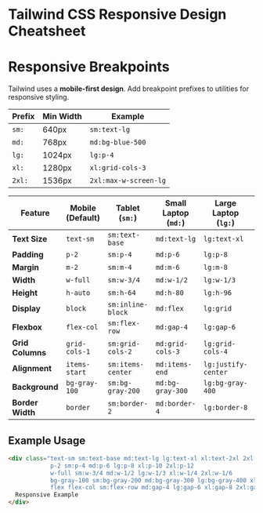 # Tailwind CSS Responsive Design Cheatsheet


# Responsive Breakpoints

Tailwind uses a **mobile-first design**. Add breakpoint prefixes to utilities for responsive styling.

| **Prefix** | **Min Width** | **Example**             |
|------------|---------------|-------------------------|
| `sm:`      | 640px         | `sm:text-lg`           |
| `md:`      | 768px         | `md:bg-blue-500`       |
| `lg:`      | 1024px        | `lg:p-4`               |
| `xl:`      | 1280px        | `xl:grid-cols-3`       |
| `2xl:`     | 1536px        | `2xl:max-w-screen-lg`  |




| **Feature**       | **Mobile<br>(Default)** | **Tablet<br>(`sm:`)** | **Small Laptop<br>(`md:`)** | **Large Laptop<br>(`lg:`)** | **Desktop<br>(`xl:`)** | **TV/4K<br>(`2xl:`)** |
|--------------------|-------------------------|------------------------|-----------------------------|-----------------------------|-------------------------|------------------------|
| **Text Size**      | `text-sm`              | `sm:text-base`         | `md:text-lg`               | `lg:text-xl`               | `xl:text-2xl`          | `2xl:text-3xl`         |
| **Padding**        | `p-2`                 | `sm:p-4`              | `md:p-6`                   | `lg:p-8`                   | `xl:p-10`              | `2xl:p-12`            |
| **Margin**         | `m-2`                 | `sm:m-4`              | `md:m-6`                   | `lg:m-8`                   | `xl:m-10`              | `2xl:m-12`            |
| **Width**          | `w-full`              | `sm:w-3/4`            | `md:w-1/2`                 | `lg:w-1/3`                 | `xl:w-1/4`             | `2xl:w-1/6`           |
| **Height**         | `h-auto`              | `sm:h-64`             | `md:h-80`                  | `lg:h-96`                  | `xl:h-screen`          | `2xl:h-full`          |
| **Display**        | `block`               | `sm:inline-block`      | `md:flex`                  | `lg:grid`                  | `xl:hidden`            | `2xl:block`           |
| **Flexbox**        | `flex-col`            | `sm:flex-row`          | `md:gap-4`                 | `lg:gap-6`                 | `xl:gap-8`             | `2xl:gap-10`          |
| **Grid Columns**   | `grid-cols-1`         | `sm:grid-cols-2`       | `md:grid-cols-3`           | `lg:grid-cols-4`           | `xl:grid-cols-5`       | `2xl:grid-cols-6`     |
| **Alignment**      | `items-start`         | `sm:items-center`      | `md:items-end`             | `lg:justify-center`        | `xl:justify-end`       | `2xl:justify-between` |
| **Background**     | `bg-gray-100`         | `sm:bg-gray-200`       | `md:bg-gray-300`           | `lg:bg-gray-400`           | `xl:bg-gray-500`       | `2xl:bg-gray-600`     |
| **Border Width**   | `border`              | `sm:border-2`          | `md:border-4`              | `lg:border-8`              | `xl:border-t`          | `2xl:border-b`        |

## Example Usage
```html
<div class="text-sm sm:text-base md:text-lg lg:text-xl xl:text-2xl 2xl:text-3xl 
            p-2 sm:p-4 md:p-6 lg:p-8 xl:p-10 2xl:p-12 
            w-full sm:w-3/4 md:w-1/2 lg:w-1/3 xl:w-1/4 2xl:w-1/6 
            bg-gray-100 sm:bg-gray-200 md:bg-gray-300 lg:bg-gray-400 xl:bg-gray-500 2xl:bg-gray-600 
            flex flex-col sm:flex-row md:gap-4 lg:gap-6 xl:gap-8 2xl:gap-10">
  Responsive Example
</div>
